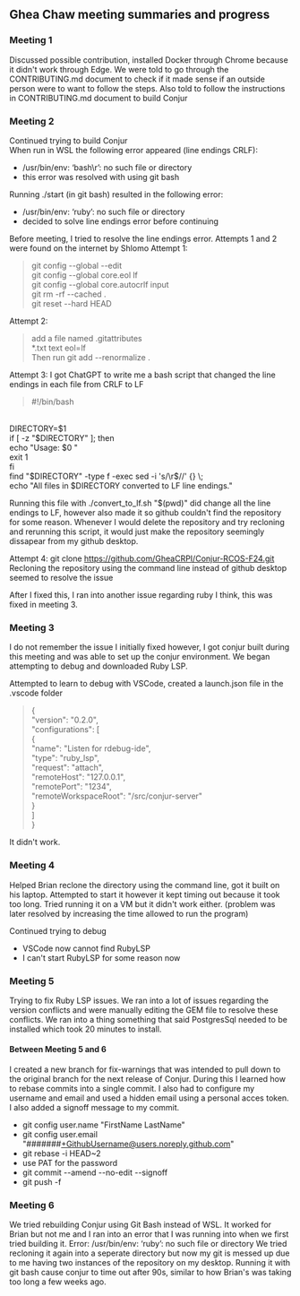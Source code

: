 ## Ghea Chaw meeting summaries and progress

### Meeting 1
Discussed possible contribution, installed Docker through Chrome because it didn't work through Edge. We were told to go through the CONTRIBUTING.md document to check if it made sense if an outside person were to want to follow the steps. Also told to follow the instructions in CONTRIBUTING.md document to build Conjur

### Meeting 2
Continued trying to build Conjur<br>
When run in WSL the following error appeared (line endings CRLF):
- /usr/bin/env: ‘bash\r’: no such file or directory
- this error was resolved with using git bash

Running ./start (in git bash) resulted in the following error:
- /usr/bin/env: ‘ruby’: no such file or directory
- decided to solve line endings error before continuing

Before meeting, I tried to resolve the line endings error. Attempts 1 and 2 were found on the internet by Shlomo
Attempt 1:
>git config --global --edit <br>
git config --global core.eol lf <br>
git config --global core.autocrlf input<br>
git rm -rf --cached .<br>
git reset --hard HEAD<br>

Attempt 2: 
>add a file named .gitattributes <br>
*.txt text eol=lf <br>
Then run git add --renormalize .

Attempt 3: I got ChatGPT to write me a bash script that changed the line endings in each file from CRLF to LF
>#!/bin/bash
<br>
DIRECTORY=$1<br>
if [ -z "$DIRECTORY" ]; then<br>
  echo "Usage: $0 <directory>"<br>
  exit 1<br>
fi<br>
find "$DIRECTORY" -type f -exec sed -i 's/\r$//' {} \;<br>
echo "All files in $DIRECTORY converted to LF line endings."<br>

Running this file with ./convert_to_lf.sh "$(pwd)" did change all the line endings to LF, however also made it so github couldn't find the repository for some reason. Whenever I would delete the repository and try recloning and rerunning this script, it would just make the repository seemingly dissapear from my github desktop.

Attempt 4: git clone https://github.com/GheaCRPI/Conjur-RCOS-F24.git
Recloning the repository using the command line instead of github desktop seemed to resolve the issue

After I fixed this, I ran into another issue regarding ruby I think, this was fixed in meeting 3.

### Meeting 3
I do not remember the issue I initially fixed however, I got conjur built during this meeting and was able to set up the conjur environment. We began attempting to debug and downloaded Ruby LSP.

Attempted to learn to debug with VSCode, created a launch.json file in the .vscode folder 
> {<br>
    "version": "0.2.0",<br>
    "configurations": [<br>
        {<br>
            "name": "Listen for rdebug-ide",<br>
            "type": "ruby_lsp",<br>
            "request": "attach",<br>
            "remoteHost": "127.0.0.1",<br>
            "remotePort": "1234",<br>
            "remoteWorkspaceRoot": "/src/conjur-server"<br>
        }<br>
    ]<br>
}

It didn't work.

### Meeting 4
Helped Brian reclone the directory using the command line, got it built on his laptop. Attempted to start it however it kept timing out because it took too long. Tried running it on a VM but it didn't work either. (problem was later resolved by increasing the time allowed to run the program)

Continued trying to debug
- VSCode now cannot find RubyLSP
- I can't start RubyLSP for some reason now

### Meeting 5
Trying to fix Ruby LSP issues. We ran into a lot of issues regarding the version conflicts and were manually editing the GEM file to resolve these conflicts. We ran into a thing something that said PostgresSql  needed to be installed which took 20 minutes to install.

#### Between Meeting 5 and 6
I created a new branch for fix-warnings that was intended to pull down to the original branch for the next release of Conjur. During this I learned how to rebase commits into a single commit. I also had to configure my username and email and used a hidden email using a personal acces token. I also added a signoff message to my commit. 
- git config user.name "FirstName LastName"
- git config user.email "#######+GithubUsername@users.noreply.github.com"
- git rebase -i HEAD~2
- use PAT for the password
- git commit --amend --no-edit --signoff
- git push -f

### Meeting 6
We tried rebuilding Conjur using Git Bash instead of WSL. It worked for Brian but not me and I ran into an error that I was running into when we first tried building it. 
Error: /usr/bin/env: ‘ruby’: no such file or directory
We tried recloning it again into a seperate directory but now my git is messed up due to me having two instances of the repository on my desktop.
Running it with git bash cause conjur to time out after 90s, similar to how Brian's was taking too long a few weeks ago.



